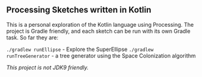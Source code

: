 ## Processing Sketches written in Kotlin

This is a personal exploration of the Kotlin language using Processing. The project is Gradle friendly, and each sketch can be run with its own Gradle task. So far they are:

`./gradlew runEllipse` - Explore the SuperEllipse
`./gradlew runTreeGenerator` - a tree generator using the Space Colonization algorithm

*This project is not JDK9 friendly.*